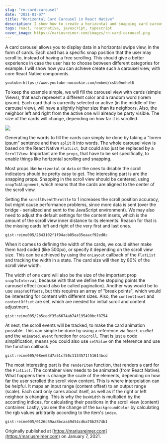 ```yaml
---
slug: "rn-card-carousel"
date: "2021-01-07"
title: "Horizontal Card Carousel in React Native"
description: I show how to create a horizontal and snapping card carousel view only with React Native core components.
tags: react, reactnative, javascript, typescript
cover_image: https://mariusreimer.com/images/rn-card-carousel.png
---
```


A card carousel allows you to display data in a horizontal swipe view, in the form of cards. Each card has a specific snap position that the user may scroll to, instead of having a free scrolling. This should give a better experience in case the user has to choose between different categories for example. I will show how you can achieve create such a carousel view, with core React Native components.

`youtube:https://www.youtube-nocookie.com/embed/csUb9nnhelU`

To keep the example simple, we will fill the carousel view with cards (simple Views), that each represent a different color and a random word (lorem ipsum). Each card that is currently selected or active (in the middle of the carousel view), will have a slightly higher size than its neighbors. Also, the neighbor left and right from the active one will already be party visible. The size of the cards will change, depending on how far it is scrolled.

![](/images/rn-card-carousel.png)

Generating the words to fill the cards can simply be done by taking a "lorem ipsum" sentence and then `split` it into words. The whole carousel view is based on the React Native `FlatList`, but could also just be replaced by a `ScrollView`. Important are the `props`, that have to be set specifically, to enable things like horizontal scrolling and snapping.

Most props like `horizontal` or `data` or the ones to disable the scroll indicators should be pretty easy to get. The interesting part is are the snapping props. Snapping in the scroll view should be centered, using `snapToAlignment`, which means that the cards are aligned to the center of the scroll view.

Setting the `scrollEventThrottle` to 1 increases the scroll position accuracy, but might cause performance problems, since more data is sent (over the bridge - serialized and sent to the JavaScript environment). We may also need to adjust the default settings for the content insets, which is the amount of the scroll view inner distance to its elements. Reason for that is the missing cards left and right of the very first and last ones.

`gist:reime005/2843102f1f94acb05ea35eaacf92ed8c`

When it comes to defining the width of the cards, we could either make them hard coded (like 500px), or specify it depending on the scroll view size. This can be achieved by using the `onLayout` callback of the `FlatList` and tracking the width in a state. The card size will then by 80% of the scroll view width.

The width of one card will also be the size of the important prop `snapToInterval`, because with that we define the stopping points the carousel effect (could also be called pagination). Another way would be to use `snapToOffsets`, but this requires an array of "break points", which would be interesting for content with different sizes. Also, the `contentInset` and `contentOffset` are set, which are needed for initial scroll and content adjustment.

`gist:reime005/2b5cedf35a6674ab74f195490bcf8754`

At next, the scroll events will be tracked, to make the card animation possible. This can simple be done by using a reference via `React.useRef` and the `Animated.event` function for `onScroll`. That is just a code simplification, means you could also use `setValue` on the reference and use the function callback.

`gist:reime005/08ee63d7a51cf50c1134571f51614bcd`

The most interesting part is the `renderItem` function, that renders a card for the `FlatList`. The container view needs to be animated (from React Native). What happens then is change the scale of the elements, depending on how far the user scrolled the scroll view content. This is where interpolation can be helpful. It maps an input range (content offset) to an output range (scale). Each card only cares about itself, as well as if the right or left neighbor is changing. This is why the `boxWidth` is multiplied by the according indices, for calculating their positions in the scroll view (content) container. Lastly, you see the change of the `backgroundColor` by calculating the rgb values arbitrarily according to the item's `index`.

`gist:reime005/0126c89aa8bcaa49d54cdba78b2574b1`

Originally published at [https://mariusreimer.com](https://mariusreimer.com) on January 7, 2021.
